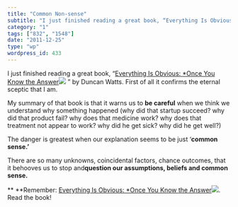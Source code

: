 ```yaml
---
title: "Common Non-sense"
subtitle: "I just finished reading a great book, “Everything Is Obvious: *Once You Know the Answer"
category: "1"
tags: ["832", "1548"]
date: "2011-12-25"
type: "wp"
wordpress_id: 433
---
```

I just finished reading a great book, “[Everything Is Obvious: *Once You Know the Answer](http://www.amazon.com/gp/product/0385531680/ref=as_li_qf_sp_asin_tl?ie=UTF8&tag=blogbridge-20&linkCode=as2&camp=1789&creative=9325&creativeASIN=0385531680)![](http://www.assoc-amazon.com/e/ir?t=blogbridge-20&l=as2&o=1&a=0385531680) ” by Duncan Watts. First of all it confirms the eternal sceptic that I am.

My summary of that book is that it warns us to **be careful** when we think we understand why something happened (why did that startup succeed? why did that product fail? why does that medicine work? why does that treatment not appear to work? why did he get sick? why did he get well?)

The danger is greatest when our explanation seems to be just ‘**common sense.’**

There are so many unknowns, coincidental factors, chance outcomes, that it behooves us to stop and**question our assumptions, beliefs and common sense.**

** **Remember: [Everything Is Obvious: *Once You Know the Answer](http://www.amazon.com/gp/product/0385531680/ref=as_li_qf_sp_asin_tl?ie=UTF8&tag=blogbridge-20&linkCode=as2&camp=1789&creative=9325&creativeASIN=0385531680)![](http://www.assoc-amazon.com/e/ir?t=blogbridge-20&l=as2&o=1&a=0385531680). Read the book!